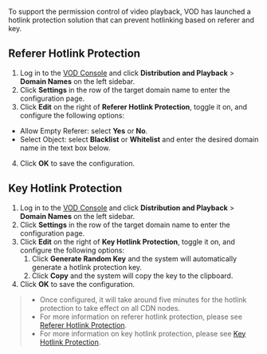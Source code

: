 To support the permission control of video playback, VOD has launched a hotlink protection solution that can prevent hotlinking based on referer and key.

## Referer Hotlink Protection
1. Log in to the [VOD Console](https://console.cloud.tencent.com/vod) and click **Distribution and Playback** > **Domain Names** on the left sidebar.
2. Click **Settings** in the row of the target domain name to enter the configuration page.
3. Click **Edit** on the right of **Referer Hotlink Protection**, toggle it on, and configure the following options:
 - Allow Empty Referer: select **Yes** or **No**.
 - Select Object: select **Blacklist** or **Whitelist** and enter the desired domain name in the text box below.
4. Click **OK** to save the configuration.



## Key Hotlink Protection
1. Log in to the [VOD Console](https://console.cloud.tencent.com/vod) and click **Distribution and Playback** > **Domain Names** on the left sidebar.
2. Click **Settings** in the row of the target domain name to enter the configuration page.
3. Click **Edit** on the right of **Key Hotlink Protection**, toggle it on, and configure the following options:
	1. Click **Generate Random Key** and the system will automatically generate a hotlink protection key.
	2. Click **Copy** and the system will copy the key to the clipboard.
4. Click **OK** to save the configuration.

>
>- Once configured, it will take around five minutes for the hotlink protection to take effect on all CDN nodes.
>- For more information on referer hotlink protection, please see [Referer Hotlink Protection](https://intl.cloud.tencent.com/document/product/266/33985).
>- For more information on key hotlink protection, please see [Key Hotlink Protection](https://intl.cloud.tencent.com/document/product/266/33986).



